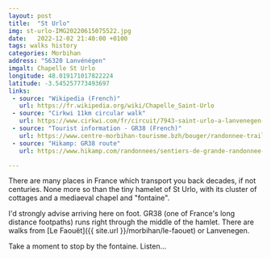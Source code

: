 ```yaml
---
layout: post
title:  "St Urlo"
img: st-urlo-IMG20220615075522.jpg
date:   2022-12-02 21:40:00 +0100
tags: walks history
categories: Morbihan
address: "56320 Lanvénégen"
imgalt: Chapelle St Urlo
longitude: 48.019171017822224
latitude: -3.545257773493697
links:
 - source: "Wikipedia (French)"
   url: https://fr.wikipedia.org/wiki/Chapelle_Saint-Urlo
 - source: "Cirkwi 11km circular walk"
   url: https://www.cirkwi.com/fr/circuit/7943-saint-urlo-a-lanvenegen-circuit-n-14
 - source: "Tourist information - GR38 (French)"
   url: https://www.centre-morbihan-tourisme.bzh/bouger/randonnee-trail-vtt-balade-a-cheval/itinerance/921-gr-38-un-concentre-de-bretagne-interieure.html
 - source: "Hikamp: GR38 route"
   url: https://www.hikamp.com/randonnees/sentiers-de-grande-randonnee-gr/gr38/

---
```

There are many places in France which transport you back decades, if not centuries. None more so than the tiny hamelet of St Urlo, with its cluster of cottages and a mediaeval chapel and "fontaine".

I'd strongly advise arriving here on foot. GR38 (one of France's long distance footpaths) runs right through the middle of the hamlet. There are walks from [Le Faouët]({{ site.url }}/morbihan/le-faouet) or Lanvenegen.

Take a moment to stop by the fontaine. Listen...
